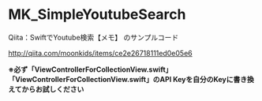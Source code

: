 MK_SimpleYoutubeSearch
======================

Qiita：SwiftでYoutube検索【メモ】
のサンプルコード

http://qiita.com/moonkids/items/ce2e26718111ed0e05e6

__※必ず「ViewControllerForCollectionView.swift」「ViewControllerForCollectionView.swift」のAPI Keyを自分のKeyに書き換えてからお試しください__
